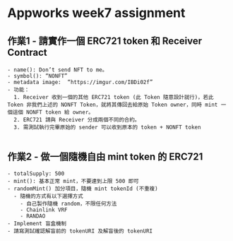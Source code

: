 # Appworks week7 assignment

## 作業1 - 請實作一個 ERC721 token 和 Receiver Contract
```
- name(): Don’t send NFT to me。
- symbol(): “NONFT”
- metadata image:  “https://imgur.com/IBDi02f”
- 功能：
  1. Receiver 收到一個的其他 ERC721 token (此 Token 隨意設計就行)，若此 Token 非我們上述的 NONFT Token，就將其傳回去給原始 Token owner，同時 mint 一個這個 NONFT token 給 owner。
  2. ERC721 請與 Receiver 分成兩個不同的合約。
  3. 需測試執行完畢原始的 sender 可以收到原本的 token + NONFT token
```
```solidity

```


## 作業2 - 做一個隨機自由 mint token 的 ERC721
```
- totalSupply: 500
- mint(): 基本正常 mint，不要達到上限 500 即可
- randomMint() 加分項目，隨機 mint tokenId (不重複)
  - 隨機的方式有以下選擇方式
    - 自己製作隨機 random，不限任何方法
    - Chainlink VRF
    - RANDAO
- Implement 盲盒機制
- 請寫測試確認解盲前的 tokenURI 及解盲後的 tokenURI
```

